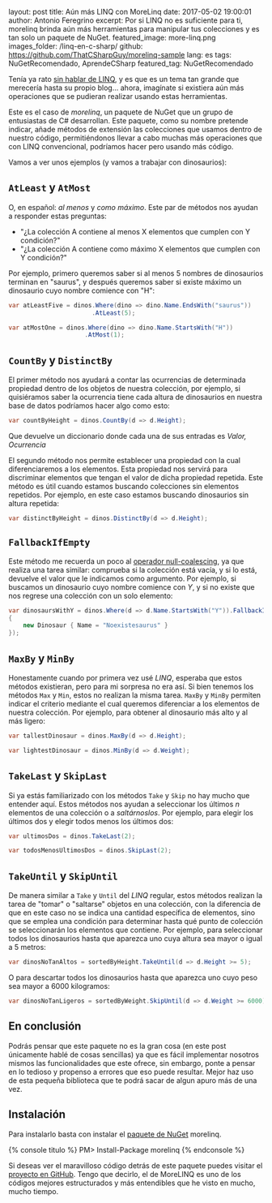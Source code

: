 layout: post
title: Aún más LINQ con MoreLinq
date: 2017-05-02 19:00:01
author: Antonio Feregrino
excerpt: Por si LINQ no es suficiente para ti, morelinq brinda aún más herramientas para manipular tus colecciones y es tan solo un paquete de NuGet.
featured_image: more-linq.png
images_folder: /linq-en-c-sharp/
github: https://github.com/ThatCSharpGuy/morelinq-sample
lang: es
tags: NuGetRecomendado, AprendeCSharp
featured_tag: NuGetRecomendado

Tenía ya rato <a href="..\linq-en-c-sharp-4" target="_blank">sin hablar de LINQ</a>, y es que es un tema tan grande que merecería hasta su propio blog... ahora, imagínate si existiera aún más operaciones que se pudieran realizar usando estas herramientas.  

Este es el caso de *morelinq*, un paquete de NuGet que un grupo de entusiastas de C# desarrollan. Este paquete, como su nombre pretende indicar, añade métodos de extensión las colecciones que usamos dentro de nuestro código, permitiéndonos llevar a cabo muchas más operaciones que con LINQ convencional, podríamos hacer pero usando más código.  

Vamos a ver unos ejemplos (y vamos a trabajar con dinosaurios):  

## `AtLeast` y `AtMost`  

O, en español: *al menos* y *como máximo*. Este par de métodos nos ayudan a responder estas preguntas:  

 - "¿La colección A contiene al menos X elementos que cumplen con Y condición?"
 - "¿La colección A contiene como máximo X elementos que cumplen con Y condición?"

Por ejemplo, primero queremos saber si al menos 5 nombres de dinosaurios terminan en "saurus", y después queremos saber si existe máximo un dinosaurio cuyo nombre comience con "H":  

```csharp  
var atLeastFive = dinos.Where(dino => dino.Name.EndsWith("saurus"))
					   .AtLeast(5);

var atMostOne = dinos.Where(dino => dino.Name.StartsWith("H"))
			         .AtMost(1);
```  

## `CountBy` y `DistinctBy`  

El primer método nos ayudará a contar las ocurrencias de determinada propiedad dentro de los objetos de nuestra colección, por ejemplo, si quisiéramos saber la ocurrencia tiene cada altura de dinosaurios en nuestra base de datos podríamos hacer algo como esto:  

```csharp  
var countByHeight = dinos.CountBy(d => d.Height);
```  

Que devuelve un diccionario donde cada una de sus entradas es *Valor, Ocurrencia*  

El segundo método nos permite establecer una propiedad con la cual diferenciaremos a los elementos. Esta propiedad nos servirá para discriminar elementos que tengan el valor de dicha propiedad repetida. Este método es útil cuando estamos buscando colecciones sin elementos repetidos. Por ejemplo, en este caso estamos buscando dinosaurios sin altura repetida:  

```csharp  
var distinctByHeight = dinos.DistinctBy(d => d.Height);
```   

## `FallbackIfEmpty`  

Este método me recuerda un poco al <a href="..\null-coalescing" target="_blank">operador null-coalescing</a>, ya que realiza una tarea similar: comprueba si la colección está vacía, y si lo está, devuelve el valor que le indicamos como argumento. Por ejemplo, si buscamos un dinosaurio cuyo nombre comience con *Y*, y si no existe que nos regrese una colección con un solo elemento: 

```csharp  
var dinosaursWithY = dinos.Where(d => d.Name.StartsWith("Y")).FallbackIfEmpty(new Dinosaur[]
{
    new Dinosaur { Name = "Noexistesaurus" }
});
```  

## `MaxBy` y `MinBy`  

Honestamente cuando por primera vez usé *LINQ*, esperaba que estos métodos existieran, pero para mi sorpresa no era así. Si bien tenemos los métodos `Max` y `Min`, estos no realizan la misma tarea. `MaxBy` y `MinBy` permiten indicar el criterio mediante el cual queremos diferenciar a los elementos de nuestra colección. Por ejemplo, para obtener al dinosaurio más alto y al más ligero:  

```csharp  
var tallestDinosaur = dinos.MaxBy(d => d.Height);

var lightestDinosaur = dinos.MinBy(d => d.Weight);
```  

## `TakeLast` y `SkipLast`  

Si ya estás familiarizado con los métodos `Take` y `Skip` no hay mucho que entender aquí. Estos métodos nos ayudan a seleccionar los últimos *n* elementos de una colección o a *saltárnoslos*. Por ejemplo, para elegir los últimos dos y elegir todos menos los últimos dos:  

```csharp  
var ultimosDos = dinos.TakeLast(2);

var todosMenosUltimosDos = dinos.SkipLast(2);
```  

## `TakeUntil` y `SkipUntil`  

De manera similar a `Take` y `Until` del *LINQ* regular, estos métodos realizan la tarea de "tomar" o "saltarse" objetos en una colección, con la diferencia de que en este caso no se indica una cantidad específica de elementos, sino que se emplea una condición para determinar hasta qué punto de colección se seleccionarán los elementos que contiene. Por ejemplo, para seleccionar todos los dinosaurios hasta que aparezca uno cuya altura sea mayor o igual a 5 metros:

```csharp  
var dinosNoTanAltos = sortedByHeight.TakeUntil(d => d.Height >= 5);
```  

O para descartar todos los dinosaurios hasta que aparezca uno cuyo peso sea mayor a 6000 kilogramos:  

```csharp  
var dinosNoTanLigeros = sortedByWeight.SkipUntil(d => d.Weight >= 6000);
```  

## En conclusión  

Podrás pensar que este paquete no es la gran cosa (en este post únicamente hablé de cosas sencillas) ya que es fácil implementar nosotros mismos las funcionalidades que este ofrece, sin embargo, ponte a pensar en lo tedioso y propenso a errores que eso puede resultar. Mejor haz uso de esta pequeña biblioteca que te podrá sacar de algun apuro más de una vez.

## Instalación  
Para instalarlo basta con instalar el <a href="https://www.nuget.org/packages/morelinq/" target="_blank">paquete de NuGet</a> morelinq.

{% console titulo %}
PM> Install-Package morelinq
{% endconsole %}

Si deseas ver el maravilloso código detrás de este paquete puedes visitar el <a href="https://github.com/morelinq/MoreLINQ" target="_blank">proyecto en GitHub</a>. Tengo que decirlo, el de MoreLINQ es uno de los códigos mejores estructurados y más entendibles que he visto en mucho, mucho tiempo.